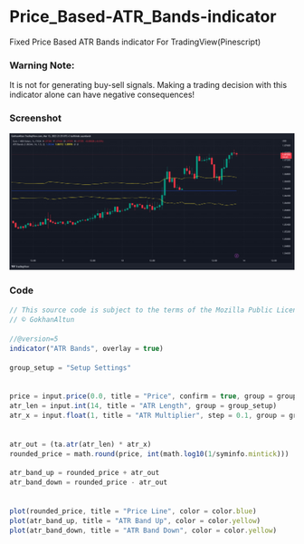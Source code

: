 # Price_Based-ATR_Bands-indicator
 Fixed Price Based ATR Bands indicator For TradingView(Pinescript)

 ### Warning Note:
 It is not for generating buy-sell signals.
 Making a trading decision with this indicator alone can have negative consequences!

 ### Screenshot

 <img alt="ATR-Bands" src="ATR-Bands.png"> </img>

 ### Code

```js
// This source code is subject to the terms of the Mozilla Public License 2.0 at https://mozilla.org/MPL/2.0/
// © GokhanAltun

//@version=5
indicator("ATR Bands", overlay = true)

group_setup = "Setup Settings"


price = input.price(0.0, title = "Price", confirm = true, group = group_setup)
atr_len = input.int(14, title = "ATR Length", group = group_setup)
atr_x = input.float(1, title = "ATR Multiplier", step = 0.1, group = group_setup)


atr_out = (ta.atr(atr_len) * atr_x)
rounded_price = math.round(price, int(math.log10(1/syminfo.mintick)))

atr_band_up = rounded_price + atr_out
atr_band_down = rounded_price - atr_out


plot(rounded_price, title = "Price Line", color = color.blue)
plot(atr_band_up, title = "ATR Band Up", color = color.yellow)
plot(atr_band_down, title = "ATR Band Down", color = color.yellow)
```

